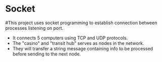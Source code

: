 Socket
======
#This project uses socket programming to establish connection between processes listening on port.

- It connects 5 computers using TCP and UDP protocols. 
- The "casino" and "transit hub" serves as nodes in the network. 
- They will transfer a string message containing info to be processed before sending to the next node.
